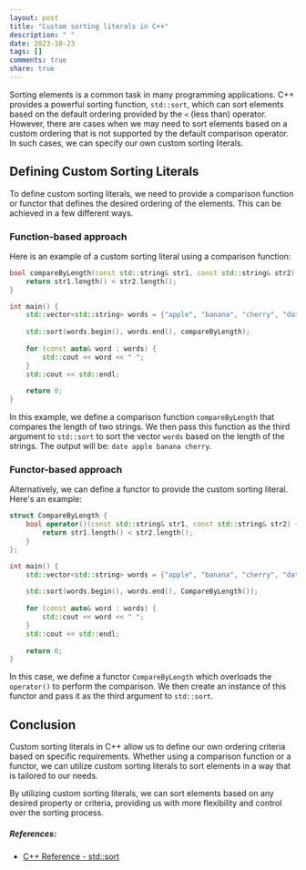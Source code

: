 ```yaml
---
layout: post
title: "Custom sorting literals in C++"
description: " "
date: 2023-10-23
tags: []
comments: true
share: true
---
```


Sorting elements is a common task in many programming applications. C++ provides a powerful sorting function, `std::sort`, which can sort elements based on the default ordering provided by the `<` (less than) operator. However, there are cases when we may need to sort elements based on a custom ordering that is not supported by the default comparison operator. In such cases, we can specify our own custom sorting literals.

## Defining Custom Sorting Literals

To define custom sorting literals, we need to provide a comparison function or functor that defines the desired ordering of the elements. This can be achieved in a few different ways.

### Function-based approach

Here is an example of a custom sorting literal using a comparison function:

```cpp
bool compareByLength(const std::string& str1, const std::string& str2) {
    return str1.length() < str2.length();
}

int main() {
    std::vector<std::string> words = {"apple", "banana", "cherry", "date"};
    
    std::sort(words.begin(), words.end(), compareByLength);
    
    for (const auto& word : words) {
        std::cout << word << " ";
    }
    std::cout << std::endl;
    
    return 0;
}
```

In this example, we define a comparison function `compareByLength` that compares the length of two strings. We then pass this function as the third argument to `std::sort` to sort the vector `words` based on the length of the strings. The output will be: `date apple banana cherry`.

### Functor-based approach

Alternatively, we can define a functor to provide the custom sorting literal. Here's an example:

```cpp
struct CompareByLength {
    bool operator()(const std::string& str1, const std::string& str2) {
        return str1.length() < str2.length();
    }
};

int main() {
    std::vector<std::string> words = {"apple", "banana", "cherry", "date"};
    
    std::sort(words.begin(), words.end(), CompareByLength());
    
    for (const auto& word : words) {
        std::cout << word << " ";
    }
    std::cout << std::endl;
    
    return 0;
}
```

In this case, we define a functor `CompareByLength` which overloads the `operator()` to perform the comparison. We then create an instance of this functor and pass it as the third argument to `std::sort`.

## Conclusion

Custom sorting literals in C++ allow us to define our own ordering criteria based on specific requirements. Whether using a comparison function or a functor, we can utilize custom sorting literals to sort elements in a way that is tailored to our needs.

By utilizing custom sorting literals, we can sort elements based on any desired property or criteria, providing us with more flexibility and control over the sorting process.

##### References:
- [C++ Reference - std::sort](https://en.cppreference.com/w/cpp/algorithm/sort)